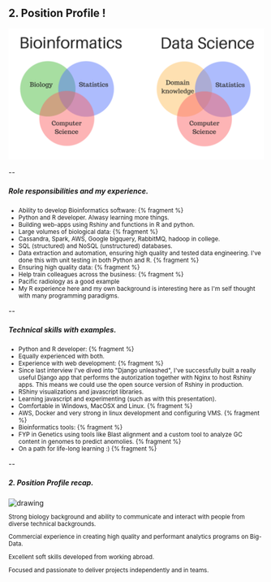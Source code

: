 ## 2. Position Profile !


<img src="/public/img/bioinformatics.png" alt="drawing" width="800px"/> 

--

##### Role responsibilities and my experience.
<small>

- Ability to develop Bioinformatics software: {% fragment %}
 - Python and R developer. Alwasy learning more things.
 - Building web-apps using Rshiny and functions in R and python.
- Large volumes of biological data: {% fragment %}
 - Cassandra, Spark, AWS, Google bigquery, RabbitMQ, hadoop in college.
 - SQL (structured) and NoSQL (unstructured) databases.
- Data extraction and automation, ensuring high quality and tested data engineering. I've done this with unit testing in both Python and R. {% fragment %}
- Ensuring high quality data: {% fragment %}
- Help train colleagues across the business: {% fragment %}
 - Pacific radiology as a good example
 - My R experience here and my own background is interesting here as I'm self thought with many programming paradigms.

</small>

--

##### Technical skills with examples.
<small>
 
- Python and R developer: {% fragment %}
 - Equally experienced with both.
- Experience with web development: {% fragment %}
 - Since last interview I've dived  into "Django unleashed", I've successfully built a really useful Django app that performs the autorization together with Nginx to host Rshiny apps. This means we could use the open source version of Rshiny in production.
 - RShiny visualizations and javascript libraries.
 - Learning javascript and experimenting (such as with this presentation).
- Comfortable in Windows, MacOSX and Linux. {% fragment %}
- AWS, Docker and very strong in linux development and configuring VMS. {% fragment %}
- Bioinformatics tools: {% fragment %}
 - FYP in Genetics using tools like Blast alignment and a custom tool to analyze GC content in genomes to predict anomolies. {% fragment %}
- On a path for life-long learning :)  {% fragment %}

</small>

--

##### 2. Position Profile recap.

<img src="https://web.brightmove.com/wp-content/uploads/2017/01/Job-description-structure-1.jpg" alt="drawing" width="200px"/> 

<small>

Strong biology background and ability to communicate and interact with people from diverse technical backgrounds.

Commercial experience in creating high quality and performant analytics programs on Big-Data.

Excellent soft skills developed from working abroad.

Focused and passionate to deliver projects independently and in teams.

</small>